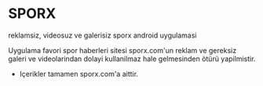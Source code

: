 # SPORX
reklamsiz, videosuz ve galerisiz sporx android uygulamasi

Uygulama favori spor haberleri sitesi sporx.com'un reklam ve gereksiz galeri ve videolarindan dolayi kullanilmaz hale gelmesinden ötürü yapilmistir.

* Içerikler tamamen sporx.com'a aittir.
